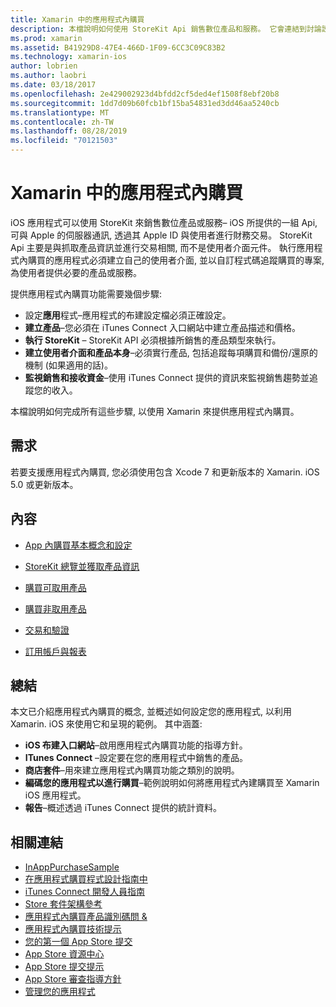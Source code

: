 ```yaml
---
title: Xamarin 中的應用程式內購買
description: 本檔說明如何使用 StoreKit Api 銷售數位產品和服務。 它會連結到討論設定、取用產品、非可耗用產品、交易、訂閱等等的指南。
ms.prod: xamarin
ms.assetid: B41929D8-47E4-466D-1F09-6CC3C09C83B2
ms.technology: xamarin-ios
author: lobrien
ms.author: laobri
ms.date: 03/18/2017
ms.openlocfilehash: 2e429002923d4bfdd2cf5ded4ef1508f8ebf20b8
ms.sourcegitcommit: 1dd7d09b60fcb1bf15ba54831ed3dd46aa5240cb
ms.translationtype: MT
ms.contentlocale: zh-TW
ms.lasthandoff: 08/28/2019
ms.locfileid: "70121503"
---
```

# <a name="in-app-purchasing-in-xamarinios"></a>Xamarin 中的應用程式內購買

iOS 應用程式可以使用 StoreKit 來銷售數位產品或服務– iOS 所提供的一組 Api, 可與 Apple 的伺服器通訊, 透過其 Apple ID 與使用者進行財務交易。 StoreKit Api 主要是與抓取產品資訊並進行交易相關, 而不是使用者介面元件。 執行應用程式內購買的應用程式必須建立自己的使用者介面, 並以自訂程式碼追蹤購買的專案, 為使用者提供必要的產品或服務。

提供應用程式內購買功能需要幾個步驟:

- 設定**應用**程式–應用程式的布建設定檔必須正確設定。
- **建立產品**–您必須在 iTunes Connect 入口網站中建立產品描述和價格。
- **執行 StoreKit** – StoreKit API 必須根據所銷售的產品類型來執行。
- **建立使用者介面和產品本身**–必須實行產品, 包括追蹤每項購買和備份/還原的機制 (如果適用的話)。
- **監視銷售和接收資金**–使用 iTunes Connect 提供的資訊來監視銷售趨勢並追蹤您的收入。

本檔說明如何完成所有這些步驟, 以使用 Xamarin 來提供應用程式內購買。

## <a name="requirements"></a>需求

若要支援應用程式內購買, 您必須使用包含 Xcode 7 和更新版本的 Xamarin. iOS 5.0 或更新版本。

## <a name="contents"></a>內容

- [App 內購買基本概念和設定](~/ios/platform/in-app-purchasing/in-app-purchase-basics-and-configuration.md)

- [StoreKit 總覽並獲取產品資訊](~/ios/platform/in-app-purchasing/store-kit-overview-and-retreiving-product-information.md)

- [購買可取用產品](~/ios/platform/in-app-purchasing/purchasing-consumable-products.md)

- [購買非取用產品](~/ios/platform/in-app-purchasing/purchasing-non-consumable-products.md)

- [交易和驗證](~/ios/platform/in-app-purchasing/transactions-and-verification.md)

- [訂用帳戶與報表](~/ios/platform/in-app-purchasing/subscriptions-and-reporting.md)

## <a name="summary"></a>總結

本文已介紹應用程式內購買的概念, 並概述如何設定您的應用程式, 以利用 Xamarin. iOS 來使用它和呈現的範例。 其中涵蓋:

- **iOS 布建入口網站**–啟用應用程式內購買功能的指導方針。
- **ITunes Connect** –設定要在您的應用程式中銷售的產品。
- **商店套件**–用來建立應用程式內購買功能之類別的說明。
- **編碼您的應用程式以進行購買**–範例說明如何將應用程式內建購買至 Xamarin iOS 應用程式。
- **報告**–概述透過 iTunes Connect 提供的統計資料。


## <a name="related-links"></a>相關連結

- [InAppPurchaseSample](https://docs.microsoft.com/samples/xamarin/ios-samples/storekit/)
- [在應用程式購買程式設計指南中](https://developer.apple.com/library/ios/documentation/NetworkingInternet/Conceptual/StoreKitGuide/Introduction.html)
- [iTunes Connect 開發人員指南](https://developer.apple.com/library/ios/documentation/LanguagesUtilities/Conceptual/iTunesConnect_Guide/iTunesConnect_Guide.pdf)
- [Store 套件架構參考](https://developer.apple.com/library/ios/documentation/StoreKit/Reference/StoreKit_Collection/StoreKit_Collection.pdf)
- [應用程式內購買產品識別碼問 &](https://developer.apple.com/library/ios/#qa/qa1329/_index.html)
- [應用程式內購買技術提示](https://developer.apple.com/library/ios/#technotes/tn2259/_index.html)
- [您的第一個 App Store 提交](https://developer.apple.com/library/ios/documentation/IDEs/Conceptual/AppDistributionGuide/Introduction/Introduction.html)
- [App Store 資源中心](https://developer.apple.com/appstore/index.html)
- [App Store 提交提示](https://developer.apple.com/appstore/resources/submission/tips.html)
- [App Store 審查指導方針](https://developer.apple.com/appstore/resources/approval/guidelines.html)
- [管理您的應用程式](https://developer.apple.com/appstore/resources/managing/index.html)
